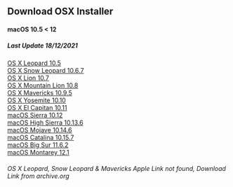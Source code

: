 ## Download OSX Installer
####  macOS 10.5 < 12
#####  Last Update 18/12/2021

[OS X Leopard 10.5](https://archive.org/download/Mac_OS_X_Leopard_Install_DVD_Version_10.5_2Z691-6037-A_Apple_Inc._2007/Mac%20OS%20X%20Leopard%20Install%20DVD%20Version%2010.5%20%282Z691-6037-A%29%20%28Apple%2C%20Inc.%29%282007%29.iso) \
[OS X Snow Leopard 10.6.7](https://archive.org/download/osx-10.6.7-dvd/OSX_10.6.7.iso) \
[OS X Lion 10.7](https://updates.cdn-apple.com/2021/macos/041-7683-20210614-E610947E-C7CE-46EB-8860-D26D71F0D3EA/InstallMacOSX.dmg) \
[OS X Mountain Lion 10.8](https://updates.cdn-apple.com/2021/macos/031-0627-20210614-90D11F33-1A65-42DD-BBEA-E1D9F43A6B3F/InstallMacOSX.dmg) \
[OS X Mavericks 10.9.5](https://archive.org/download/os-x-mavericks-10.9.5/OS%20X%20Mavericks%2010.9.5.iso) \
[OS X Yosemite 10.10](http://updates-http.cdn-apple.com/2019/cert/061-41343-20191023-02465f92-3ab5-4c92-bfe2-b725447a070d/InstallMacOSX.dmg) \
[OS X El Capitan 10.11](http://updates-http.cdn-apple.com/2019/cert/061-41424-20191024-218af9ec-cf50-4516-9011-228c78eda3d2/InstallMacOSX.dmg) \
[macOS Sierra 10.12](http://updates-http.cdn-apple.com/2019/cert/061-39476-20191023-48f365f4-0015-4c41-9f44-39d3d2aca067/InstallOS.dmg) \
[macOS High Sierra 10.13.6](https://apps.apple.com/fr/app/macos-high-sierra/id1246284741?mt=12) \
[macOS Mojave 10.14.6](https://apps.apple.com/fr/app/macos-mojave/id1398502828?mt=12) \
[macOS Catalina 10.15.7](https://apps.apple.com/fr/app/macos-catalina/id1466841314?mt=12) \
[macOS Big Sur 11.6.2](https://apps.apple.com/fr/app/macos-big-sur/id1526878132?mt=12) \
[macOS Montarey 12.1](https://apps.apple.com/fr/app/macos-monterey/id1576738294?mt=12)

######  OS X Leopard, Snow Leopard & Mavericks Apple Link not found, Download Link from archive.org

